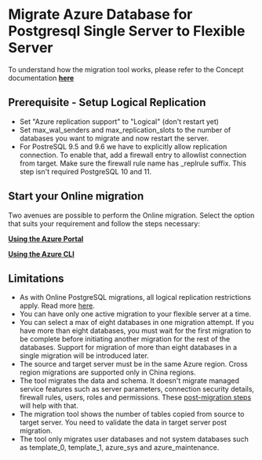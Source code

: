 # Migrate Azure Database for Postgresql Single Server to Flexible Server

To understand how the migration tool works, please refer to the Concept documentation [**here**](https://learn.microsoft.com/azure/postgresql/migrate/concepts-single-to-flexible)

## Prerequisite - Setup Logical Replication

- Set "Azure replication support" to "Logical" (don't restart yet)
- Set max_wal_senders and max_replication_slots to the number of databases you want to migrate and now restart the server.
- For PostreSQL 9.5 and 9.6 we have to explicitly allow replication connection. To enable that, add a firewall entry to allowlist connection from target. Make sure the firewall rule name has _replrule suffix. This step isn't required PostgreSQL 10 and 11.

## Start your Online migration
Two avenues are possible to perform the Online migration. Select the option that suits your requirement and follow the steps necessary:

[**Using the Azure Portal**](./single2flexibleonline-migrate-using-the-azure-portal.md)

[**Using the Azure CLI**](./single2flexibleonline-migrate-using-the-azure-cli.md)

## Limitations

* As with Online PostgreSQL migrations, all logical replication restrictions apply. Read more [here](https://www.postgresql.org/docs/current/logical-replication-restrictions.html).
* You can have only one active migration to your flexible server at a time.
* You can select a max of eight databases in one migration attempt. If you have more than eight databases, you must wait for the first migration to be complete before initiating another migration for the rest of the databases. Support for migration of more than eight databases in a single migration will be introduced later.
* The source and target server must be in the same Azure region. Cross region migrations are supported only in China regions.
* The tool migrates the data and schema. It doesn't migrate managed service features such as server parameters, connection security details, firewall rules, users, roles and permissions. These [post-migration steps](https://learn.microsoft.com/azure/postgresql/migrate/concepts-single-to-flexible#post-migration) will help with that.
* The migration tool shows the number of tables copied from source to target server. You need to validate the data in target server post migration.
* The tool only migrates user databases and not system databases such as template_0, template_1, azure_sys and azure_maintenance.